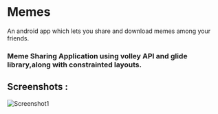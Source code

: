 # Memes
 An android app which lets you share and download memes among your friends.
 ### Meme Sharing Application using volley API and glide library,along with constrainted layouts.
## Screenshots : 
![Screenshot1](memes_screenshot.png)
